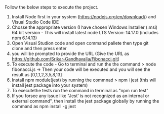 Follow the below steps to execute the project.

1. Install Node first in your system (https://nodejs.org/en/download/) and Visual Studio Code IDE
2. Chosse the appropriate version (I have chosen Windows Installer (.msi) 64 bit version - This will install latest node LTS Version: 14.17.0 (includes npm 6.14.13)
3. Open Visual Studion code and open command pallete then type git clone and then press enter
4. you will be prompted to provide the URL (Give the URL as https://github.com/Srikar-Gandhavalla/Fibonacci.git)
5. To execute the code - Go to terminal and run the the command > node fibonacci.js -> Then your code will be executed and you will see the result as [0,1,1,2,3,5,8,13]
6. Install npm module(jest) by running the commnad > npm i jest  (this will install jest package into your system)
7. To executethe tests run the command in terminal as "npm run test"
8. If you forsee any issue like "Jest' is not recognized as an internal or external command", then install the jest package globally by running the command as npm install -g jest
